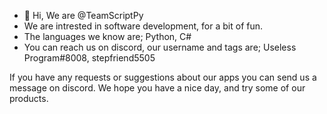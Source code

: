 - 👋 Hi, We are @TeamScriptPy
- We are intrested in software development, for a bit of fun.
- The languages we know are; Python, C#
- You can reach us on discord, our username and tags are; Useless Program#8008, stepfriend5505

If you have any requests or suggestions about our apps you can send us a message on discord.
We hope you have a nice day, and try some of our products.
